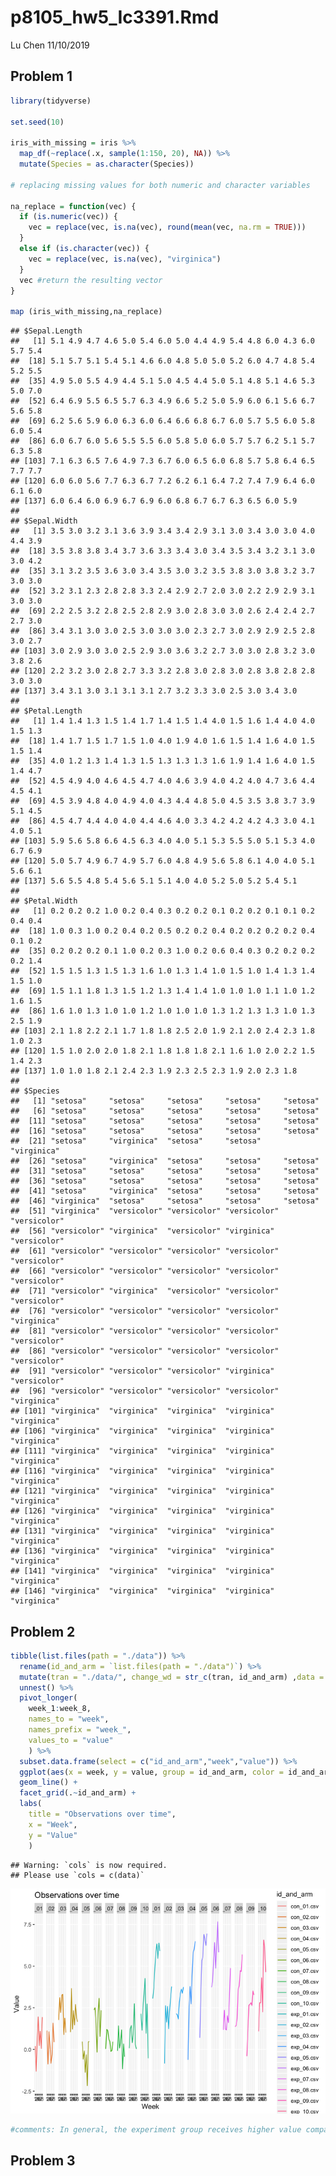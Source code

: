p8105\_hw5\_Ic3391.Rmd
================
Lu Chen
11/10/2019

Problem 1
---------

``` r
library(tidyverse)

set.seed(10)

iris_with_missing = iris %>% 
  map_df(~replace(.x, sample(1:150, 20), NA)) %>%
  mutate(Species = as.character(Species))

# replacing missing values for both numeric and character variables

na_replace = function(vec) {
  if (is.numeric(vec)) {
    vec = replace(vec, is.na(vec), round(mean(vec, na.rm = TRUE)))
  }
  else if (is.character(vec)) {
    vec = replace(vec, is.na(vec), "virginica")
  }
  vec #return the resulting vector
}

map (iris_with_missing,na_replace)
```

    ## $Sepal.Length
    ##   [1] 5.1 4.9 4.7 4.6 5.0 5.4 6.0 5.0 4.4 4.9 5.4 4.8 6.0 4.3 6.0 5.7 5.4
    ##  [18] 5.1 5.7 5.1 5.4 5.1 4.6 6.0 4.8 5.0 5.0 5.2 6.0 4.7 4.8 5.4 5.2 5.5
    ##  [35] 4.9 5.0 5.5 4.9 4.4 5.1 5.0 4.5 4.4 5.0 5.1 4.8 5.1 4.6 5.3 5.0 7.0
    ##  [52] 6.4 6.9 5.5 6.5 5.7 6.3 4.9 6.6 5.2 5.0 5.9 6.0 6.1 5.6 6.7 5.6 5.8
    ##  [69] 6.2 5.6 5.9 6.0 6.3 6.0 6.4 6.6 6.8 6.7 6.0 5.7 5.5 6.0 5.8 6.0 5.4
    ##  [86] 6.0 6.7 6.0 5.6 5.5 5.5 6.0 5.8 5.0 6.0 5.7 5.7 6.2 5.1 5.7 6.3 5.8
    ## [103] 7.1 6.3 6.5 7.6 4.9 7.3 6.7 6.0 6.5 6.0 6.8 5.7 5.8 6.4 6.5 7.7 7.7
    ## [120] 6.0 6.0 5.6 7.7 6.3 6.7 7.2 6.2 6.1 6.4 7.2 7.4 7.9 6.4 6.0 6.1 6.0
    ## [137] 6.0 6.4 6.0 6.9 6.7 6.9 6.0 6.8 6.7 6.7 6.3 6.5 6.0 5.9
    ## 
    ## $Sepal.Width
    ##   [1] 3.5 3.0 3.2 3.1 3.6 3.9 3.4 3.4 2.9 3.1 3.0 3.4 3.0 3.0 4.0 4.4 3.9
    ##  [18] 3.5 3.8 3.8 3.4 3.7 3.6 3.3 3.4 3.0 3.4 3.5 3.4 3.2 3.1 3.0 3.0 4.2
    ##  [35] 3.1 3.2 3.5 3.6 3.0 3.4 3.5 3.0 3.2 3.5 3.8 3.0 3.8 3.2 3.7 3.0 3.0
    ##  [52] 3.2 3.1 2.3 2.8 2.8 3.3 2.4 2.9 2.7 2.0 3.0 2.2 2.9 2.9 3.1 3.0 3.0
    ##  [69] 2.2 2.5 3.2 2.8 2.5 2.8 2.9 3.0 2.8 3.0 3.0 2.6 2.4 2.4 2.7 2.7 3.0
    ##  [86] 3.4 3.1 3.0 3.0 2.5 3.0 3.0 3.0 2.3 2.7 3.0 2.9 2.9 2.5 2.8 3.0 2.7
    ## [103] 3.0 2.9 3.0 3.0 2.5 2.9 3.0 3.6 3.2 2.7 3.0 3.0 2.8 3.2 3.0 3.8 2.6
    ## [120] 2.2 3.2 3.0 2.8 2.7 3.3 3.2 2.8 3.0 2.8 3.0 2.8 3.8 2.8 2.8 3.0 3.0
    ## [137] 3.4 3.1 3.0 3.1 3.1 3.1 2.7 3.2 3.3 3.0 2.5 3.0 3.4 3.0
    ## 
    ## $Petal.Length
    ##   [1] 1.4 1.4 1.3 1.5 1.4 1.7 1.4 1.5 1.4 4.0 1.5 1.6 1.4 4.0 4.0 1.5 1.3
    ##  [18] 1.4 1.7 1.5 1.7 1.5 1.0 4.0 1.9 4.0 1.6 1.5 1.4 1.6 4.0 1.5 1.5 1.4
    ##  [35] 4.0 1.2 1.3 1.4 1.3 1.5 1.3 1.3 1.3 1.6 1.9 1.4 1.6 4.0 1.5 1.4 4.7
    ##  [52] 4.5 4.9 4.0 4.6 4.5 4.7 4.0 4.6 3.9 4.0 4.2 4.0 4.7 3.6 4.4 4.5 4.1
    ##  [69] 4.5 3.9 4.8 4.0 4.9 4.0 4.3 4.4 4.8 5.0 4.5 3.5 3.8 3.7 3.9 5.1 4.5
    ##  [86] 4.5 4.7 4.4 4.0 4.0 4.4 4.6 4.0 3.3 4.2 4.2 4.2 4.3 3.0 4.1 4.0 5.1
    ## [103] 5.9 5.6 5.8 6.6 4.5 6.3 4.0 4.0 5.1 5.3 5.5 5.0 5.1 5.3 4.0 6.7 6.9
    ## [120] 5.0 5.7 4.9 6.7 4.9 5.7 6.0 4.8 4.9 5.6 5.8 6.1 4.0 4.0 5.1 5.6 6.1
    ## [137] 5.6 5.5 4.8 5.4 5.6 5.1 5.1 4.0 4.0 5.2 5.0 5.2 5.4 5.1
    ## 
    ## $Petal.Width
    ##   [1] 0.2 0.2 0.2 1.0 0.2 0.4 0.3 0.2 0.2 0.1 0.2 0.2 0.1 0.1 0.2 0.4 0.4
    ##  [18] 1.0 0.3 1.0 0.2 0.4 0.2 0.5 0.2 0.2 0.4 0.2 0.2 0.2 0.2 0.4 0.1 0.2
    ##  [35] 0.2 0.2 0.2 0.1 1.0 0.2 0.3 1.0 0.2 0.6 0.4 0.3 0.2 0.2 0.2 0.2 1.4
    ##  [52] 1.5 1.5 1.3 1.5 1.3 1.6 1.0 1.3 1.4 1.0 1.5 1.0 1.4 1.3 1.4 1.5 1.0
    ##  [69] 1.5 1.1 1.8 1.3 1.5 1.2 1.3 1.4 1.4 1.0 1.0 1.0 1.1 1.0 1.2 1.6 1.5
    ##  [86] 1.6 1.0 1.3 1.0 1.0 1.2 1.0 1.0 1.0 1.3 1.2 1.3 1.3 1.0 1.3 2.5 1.9
    ## [103] 2.1 1.8 2.2 2.1 1.7 1.8 1.8 2.5 2.0 1.9 2.1 2.0 2.4 2.3 1.8 1.0 2.3
    ## [120] 1.5 1.0 2.0 2.0 1.8 2.1 1.8 1.8 1.8 2.1 1.6 1.0 2.0 2.2 1.5 1.4 2.3
    ## [137] 1.0 1.0 1.8 2.1 2.4 2.3 1.9 2.3 2.5 2.3 1.9 2.0 2.3 1.8
    ## 
    ## $Species
    ##   [1] "setosa"     "setosa"     "setosa"     "setosa"     "setosa"    
    ##   [6] "setosa"     "setosa"     "setosa"     "setosa"     "setosa"    
    ##  [11] "setosa"     "setosa"     "setosa"     "setosa"     "setosa"    
    ##  [16] "setosa"     "setosa"     "setosa"     "setosa"     "setosa"    
    ##  [21] "setosa"     "virginica"  "setosa"     "setosa"     "virginica" 
    ##  [26] "setosa"     "virginica"  "setosa"     "setosa"     "setosa"    
    ##  [31] "setosa"     "setosa"     "setosa"     "setosa"     "setosa"    
    ##  [36] "setosa"     "setosa"     "setosa"     "setosa"     "setosa"    
    ##  [41] "setosa"     "virginica"  "setosa"     "setosa"     "setosa"    
    ##  [46] "virginica"  "setosa"     "setosa"     "setosa"     "setosa"    
    ##  [51] "virginica"  "versicolor" "versicolor" "versicolor" "versicolor"
    ##  [56] "versicolor" "virginica"  "versicolor" "virginica"  "versicolor"
    ##  [61] "versicolor" "versicolor" "versicolor" "versicolor" "versicolor"
    ##  [66] "versicolor" "versicolor" "versicolor" "versicolor" "versicolor"
    ##  [71] "versicolor" "virginica"  "versicolor" "versicolor" "versicolor"
    ##  [76] "versicolor" "versicolor" "versicolor" "versicolor" "virginica" 
    ##  [81] "versicolor" "versicolor" "versicolor" "versicolor" "versicolor"
    ##  [86] "versicolor" "versicolor" "versicolor" "versicolor" "versicolor"
    ##  [91] "versicolor" "versicolor" "versicolor" "virginica"  "versicolor"
    ##  [96] "versicolor" "versicolor" "versicolor" "versicolor" "virginica" 
    ## [101] "virginica"  "virginica"  "virginica"  "virginica"  "virginica" 
    ## [106] "virginica"  "virginica"  "virginica"  "virginica"  "virginica" 
    ## [111] "virginica"  "virginica"  "virginica"  "virginica"  "virginica" 
    ## [116] "virginica"  "virginica"  "virginica"  "virginica"  "virginica" 
    ## [121] "virginica"  "virginica"  "virginica"  "virginica"  "virginica" 
    ## [126] "virginica"  "virginica"  "virginica"  "virginica"  "virginica" 
    ## [131] "virginica"  "virginica"  "virginica"  "virginica"  "virginica" 
    ## [136] "virginica"  "virginica"  "virginica"  "virginica"  "virginica" 
    ## [141] "virginica"  "virginica"  "virginica"  "virginica"  "virginica" 
    ## [146] "virginica"  "virginica"  "virginica"  "virginica"  "virginica"

Problem 2
---------

``` r
tibble(list.files(path = "./data")) %>% 
  rename(id_and_arm = `list.files(path = "./data")`) %>% 
  mutate(tran = "./data/", change_wd = str_c(tran, id_and_arm) ,data = map(change_wd, read.csv)) %>% 
  unnest() %>% 
  pivot_longer(
    week_1:week_8,
    names_to = "week",
    names_prefix = "week_",
    values_to = "value"
    ) %>% 
  subset.data.frame(select = c("id_and_arm","week","value")) %>% 
  ggplot(aes(x = week, y = value, group = id_and_arm, color = id_and_arm)) +
  geom_line() +
  facet_grid(.~id_and_arm) +
  labs(
    title = "Observations over time",
    x = "Week", 
    y = "Value"
    ) 
```

    ## Warning: `cols` is now required.
    ## Please use `cols = c(data)`

![](p8105_hw5_lc3391_files/figure-markdown_github/unnamed-chunk-2-1.png)

``` r
#comments: In general, the experiment group receives higher value compared to the control group.Participants in the experiment group have a great improvement in values at certain observation time period.
```

Problem 3
---------

